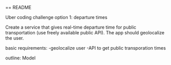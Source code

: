 == README

Uber coding challenge
option 1: departure times

Create a service that gives real-time departure time for public transportation (use freely available public API). The app should geolocalize the user.



basic requirements:
-geolocalize user
-API to get public transporation times

outline:
Model
